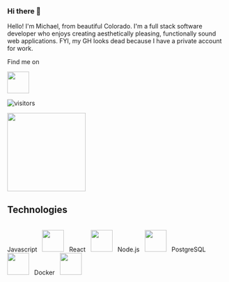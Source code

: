 ### Hi there 👋
Hello! I'm Michael, from beautiful Colorado. I'm a full stack software developer who enjoys creating aesthetically pleasing, functionally sound web applications. FYI, my GH looks dead because I have a private account for work.

Find me on
<div>
  <a href="https://linkedin.com/in/michaelklight">
           <img height="50em" src="https://1000logos.net/wp-content/uploads/2017/03/Linkedin-Logo.png">
  </a>
</div>


![visitors](https://visitor-badge.glitch.me/badge?page_id=mlight06.mlight06)

<img height="180em" src="https://github-readme-stats.vercel.app/api?username=mlight06&show_icons=true&hide_border=true&&count_private=true&include_all_commits=true" />

## Technologies 
<br>
<div>
  <span>
   Javascript  &nbsp <img height="50em" src="https://www.w3schools.com/whatis/img_js.png" />
  </span>
  &nbsp
  <span>
    React  &nbsp <img height="50em" src="https://upload.wikimedia.org/wikipedia/commons/thumb/a/a7/React-icon.svg/1200px-React-icon.svg.png" />
  </span>
  &nbsp
  <span>
    Node.js &nbsp <img height="50em" src="https://cdn.pixabay.com/photo/2015/04/23/17/41/node-js-736399__480.png" />
  </span>
  &nbsp
  <span>
    PostgreSQL &nbsp <img height="50em" src="https://upload.wikimedia.org/wikipedia/commons/thumb/2/29/Postgresql_elephant.svg/1200px-Postgresql_elephant.svg.png" />
  </span>
  &nbsp
    Docker &nbsp  <img height="50em" src="https://ms-azuretools.gallerycdn.vsassets.io/extensions/ms-azuretools/vscode-docker/1.18.0/1637001306874/Microsoft.VisualStudio.Services.Icons.Default" />
  </span>
</div>

<!--
**mlight06/mlight06** is a ✨ _special_ ✨ repository because its `README.md` (this file) appears on your GitHub profile.

Here are some ideas to get you started:

- 🔭 I’m currently working on ...
- 🌱 I’m currently learning ...
- 👯 I’m looking to collaborate on ...
- 🤔 I’m looking for help with ...
- 💬 Ask me about ...
- 📫 How to reach me: ...
- 😄 Pronouns: ...
- ⚡ Fun fact: ...
-->
